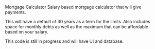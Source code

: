Mortgage Calculator
Salary based mortgage calculator that will give payments.

This will have a default of 30 years as a term for the limits.
Also includes space for monthly debts as well as the maximum that
can be affordable based on your salary.

This code is still in progress and will have UI and database.





